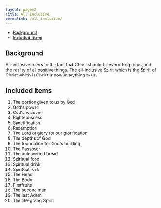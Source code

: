 ```yaml
---
layout: pagev2
title: All Inclusive
permalink: /all_inclusive/
---
```

- [Background](#background)
- [Included Items](#included-items)

## Background

All-inclusive refers to the fact that Christ should be everything to us, and the reality of all positive things. The all-inclusive Spirit which is the Spirit of Christ which is Christ is now everything to us. 

## Included Items

1. The portion given to us by God
2. God's power
3. God's wisdom
4. Righteousness
5. Sanctification
6. Redemption
7. The Lord of glory for our glorification
8. The depths of God
9. The foundation for God's building
10. The Passover
11. The unleavened bread
12. Spiritual food
13. Spiritual drink
14. Spiritual rock
15. The Head
16. The Body
17. Firstfruits
18. The second man
19. The last Adam
20. The life-giving Spirit